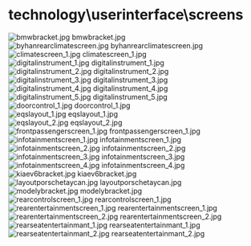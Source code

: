 <h1>technology\userinterface\screens</h1>
<div class="container text-center">
<div class="row">
<div class="col col-lg-2 col-6">
<img src="https://media.evkx.net/multimedia/technology/userinterface/screens/bmwbracket_xst.jpg" class="img-thumbnail" alt="bmwbracket.jpg">
bmwbracket.jpg
</div>
<div class="col col-lg-2 col-6">
<img src="https://media.evkx.net/multimedia/technology/userinterface/screens/byhanrearclimatescreen_xst.jpg" class="img-thumbnail" alt="byhanrearclimatescreen.jpg">
byhanrearclimatescreen.jpg
</div>
<div class="col col-lg-2 col-6">
<img src="https://media.evkx.net/multimedia/technology/userinterface/screens/climatescreen_1_xst.jpg" class="img-thumbnail" alt="climatescreen_1.jpg">
climatescreen_1.jpg
</div>
<div class="col col-lg-2 col-6">
<img src="https://media.evkx.net/multimedia/technology/userinterface/screens/digitalinstrument_1_xst.jpg" class="img-thumbnail" alt="digitalinstrument_1.jpg">
digitalinstrument_1.jpg
</div>
<div class="col col-lg-2 col-6">
<img src="https://media.evkx.net/multimedia/technology/userinterface/screens/digitalinstrument_2_xst.jpg" class="img-thumbnail" alt="digitalinstrument_2.jpg">
digitalinstrument_2.jpg
</div>
<div class="col col-lg-2 col-6">
<img src="https://media.evkx.net/multimedia/technology/userinterface/screens/digitalinstrument_3_xst.jpg" class="img-thumbnail" alt="digitalinstrument_3.jpg">
digitalinstrument_3.jpg
</div>
<div class="col col-lg-2 col-6">
<img src="https://media.evkx.net/multimedia/technology/userinterface/screens/digitalinstrument_4_xst.jpg" class="img-thumbnail" alt="digitalinstrument_4.jpg">
digitalinstrument_4.jpg
</div>
<div class="col col-lg-2 col-6">
<img src="https://media.evkx.net/multimedia/technology/userinterface/screens/digitalinstrument_5_xst.jpg" class="img-thumbnail" alt="digitalinstrument_5.jpg">
digitalinstrument_5.jpg
</div>
<div class="col col-lg-2 col-6">
<img src="https://media.evkx.net/multimedia/technology/userinterface/screens/doorcontrol_1_xst.jpg" class="img-thumbnail" alt="doorcontrol_1.jpg">
doorcontrol_1.jpg
</div>
<div class="col col-lg-2 col-6">
<img src="https://media.evkx.net/multimedia/technology/userinterface/screens/eqslayout_1_xst.jpg" class="img-thumbnail" alt="eqslayout_1.jpg">
eqslayout_1.jpg
</div>
<div class="col col-lg-2 col-6">
<img src="https://media.evkx.net/multimedia/technology/userinterface/screens/eqslayout_2_xst.jpg" class="img-thumbnail" alt="eqslayout_2.jpg">
eqslayout_2.jpg
</div>
<div class="col col-lg-2 col-6">
<img src="https://media.evkx.net/multimedia/technology/userinterface/screens/frontpassengerscreen_1_xst.jpg" class="img-thumbnail" alt="frontpassengerscreen_1.jpg">
frontpassengerscreen_1.jpg
</div>
<div class="col col-lg-2 col-6">
<img src="https://media.evkx.net/multimedia/technology/userinterface/screens/infotainmentscreen_1_xst.jpg" class="img-thumbnail" alt="infotainmentscreen_1.jpg">
infotainmentscreen_1.jpg
</div>
<div class="col col-lg-2 col-6">
<img src="https://media.evkx.net/multimedia/technology/userinterface/screens/infotainmentscreen_2_xst.jpg" class="img-thumbnail" alt="infotainmentscreen_2.jpg">
infotainmentscreen_2.jpg
</div>
<div class="col col-lg-2 col-6">
<img src="https://media.evkx.net/multimedia/technology/userinterface/screens/infotainmentscreen_3_xst.jpg" class="img-thumbnail" alt="infotainmentscreen_3.jpg">
infotainmentscreen_3.jpg
</div>
<div class="col col-lg-2 col-6">
<img src="https://media.evkx.net/multimedia/technology/userinterface/screens/infotainmentscreen_4_xst.jpg" class="img-thumbnail" alt="infotainmentscreen_4.jpg">
infotainmentscreen_4.jpg
</div>
<div class="col col-lg-2 col-6">
<img src="https://media.evkx.net/multimedia/technology/userinterface/screens/kiaev6bracket_xst.jpg" class="img-thumbnail" alt="kiaev6bracket.jpg">
kiaev6bracket.jpg
</div>
<div class="col col-lg-2 col-6">
<img src="https://media.evkx.net/multimedia/technology/userinterface/screens/layoutporschetaycan_xst.jpg" class="img-thumbnail" alt="layoutporschetaycan.jpg">
layoutporschetaycan.jpg
</div>
<div class="col col-lg-2 col-6">
<img src="https://media.evkx.net/multimedia/technology/userinterface/screens/modelybracket_xst.jpg" class="img-thumbnail" alt="modelybracket.jpg">
modelybracket.jpg
</div>
<div class="col col-lg-2 col-6">
<img src="https://media.evkx.net/multimedia/technology/userinterface/screens/rearcontrolscreen_1_xst.jpg" class="img-thumbnail" alt="rearcontrolscreen_1.jpg">
rearcontrolscreen_1.jpg
</div>
<div class="col col-lg-2 col-6">
<img src="https://media.evkx.net/multimedia/technology/userinterface/screens/rearentertainmentscreen_1_xst.jpg" class="img-thumbnail" alt="rearentertainmentscreen_1.jpg">
rearentertainmentscreen_1.jpg
</div>
<div class="col col-lg-2 col-6">
<img src="https://media.evkx.net/multimedia/technology/userinterface/screens/rearentertainmentscreen_2_xst.jpg" class="img-thumbnail" alt="rearentertainmentscreen_2.jpg">
rearentertainmentscreen_2.jpg
</div>
<div class="col col-lg-2 col-6">
<img src="https://media.evkx.net/multimedia/technology/userinterface/screens/rearseatentertainmant_1_xst.jpg" class="img-thumbnail" alt="rearseatentertainmant_1.jpg">
rearseatentertainmant_1.jpg
</div>
<div class="col col-lg-2 col-6">
<img src="https://media.evkx.net/multimedia/technology/userinterface/screens/rearseatentertainmant_2_xst.jpg" class="img-thumbnail" alt="rearseatentertainmant_2.jpg">
rearseatentertainmant_2.jpg
</div>
</div>
</div>
